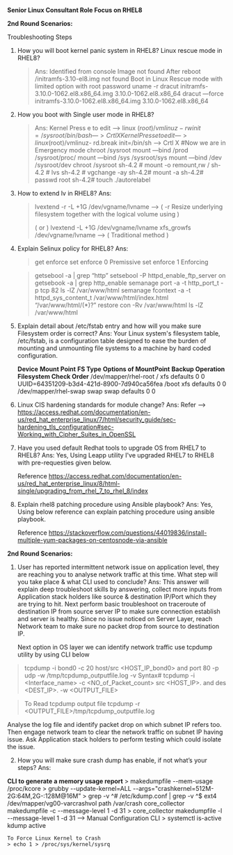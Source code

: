 
**Senior Linux Consultant Role Focus on RHEL8**

**2nd Round Scenarios:**

Troubleshooting Steps

1. How you will boot kernel panic system in RHEL8? Linux rescue mode in RHEL8?
   > Ans:
	> Identified from console Image not found
	> After reboot /initramfs-3.10-el8.img not found
	> Boot in Linux Rescue mode with limited option with root password
	> uname -r
	> dracut initramfs-3.10.0-1062.el8.x86_64.img 3.10.0-1062.el8.x86_64
	> dracut —force initramfs-3.10.0-1062.el8.x86_64.img 3.10.0-1062.el8.x86_64

2. How you boot with Single user mode in RHEL8?
   > Ans:
	> Kernel Press e to edit —> linux ($root)/vmlinuz- rw init=/sysroot/bin/bash —> Crtl X
	> Kernel Press e to edit —> linux ($root)/vmlinuz- rd.break init=/bin/sh —> Crtl X
	> #Now we are in Emergency mode
	> chroot /sysroot
	> mount —bind /prod /sysroot/proc/
	> mount —bind /sys /sysroot/sys
	> mount —bind /dev /sysroot/dev
	> chroot /sysroot
	sh-4.2 # mount -o remount,rw /
	sh-4.2 # lvs
	sh-4.2 # vgchange -ay
	sh-4.2# mount -a
	sh-4.2# passwd root
	sh-4.2# touch ./autorelabel

3. How to extend lv in RHEL8?
   Ans:
	> lvextend -r -L +1G /dev/vgname/lvname		--> ( -r Resize underlying filesystem together with the logical volume using )
 	> 	
	> ( or )
	> lvextend -L +1G /dev/vgname/lvname
 	> xfs_growfs /dev/vgname/lvname			--> ( Traditional method )

4. Explain Selinux policy for RHEL8?
   Ans:
	> get enforce
	> set enforce 0
	  Premissive
 	> set enforce 1
	  Enforcing
 
	> getsebool -a | grep “http”
	> setsebool -P httpd_enable_ftp_server on
	> getsebook -a | grep http_enable
	> semanage port -a -t http_port_t -p tcp 82
	> ls -lZ /var/www/html
	> semanage fcontext -a -t httpd_sys_content_t /var/www/html/index.html “/var/www/html/(*)?”
	> restore con -Rv /var/www/html
	> ls -lZ /var/www/html
 
5. Explain detail about /etc/fstab entry and how will you make sure Filesystem order is correct?
   Ans:
   	Your Linux system's filesystem table, /etc/fstab, is a configuration table designed to ease the burden of mounting and unmounting file systems to a 		machine by hard coded configuration.

   	**Device**		**Mount Point**		**FS Type**	**Options of MountPoint**	**Backup Operation**	**Filesystem Check Order**
	/dev/mapper/rhel-root   /                       xfs     	defaults        		0 			0
	UUID=64351209-b3d4-421d-8900-7d940ca56fea /boot xfs     	defaults        		0 			0
	/dev/mapper/rhel-swap   swap                    swap    	defaults        		0 			0

7. Linux CIS hardening standards for module change?
   Ans:
   Refer --> https://access.redhat.com/documentation/en-us/red_hat_enterprise_linux/7/html/security_guide/sec-hardening_tls_configuration#sec-Working_with_Cipher_Suites_in_OpenSSL

8. Have you used default Redhat tools to upgrade OS from RHEL7 to RHEL8?
   Ans:
   Yes, Using Leapp utility I've upgraded RHEL7 to RHEL8 with pre-requesties given below.
   
   Reference https://access.redhat.com/documentation/en-us/red_hat_enterprise_linux/8/html-single/upgrading_from_rhel_7_to_rhel_8/index
   
9. Explain rhel8 patching procedure using Ansible playbook?
   Ans:
   Yes, Using below reference can explain patching procedure using ansible playbook.
   
   Reference https://stackoverflow.com/questions/44019836/install-multiple-yum-packages-on-centosnode-via-ansible

**2nd Round Scenarios:**

1. User has reported intermittent network issue on application level, they are reaching you to analyse network traffic at this time. What step will you take 
   place & what CLI used to conclude?
  Ans: 
  This answer will explain deep troubleshoot skills by answering, collect more inputs from Application stack holders like source & destination IP/Port which they are trying to hit.
  Next perform basic troubleshoot on traceroute of destination IP from source server IP to make sure connection establish and server is healthy.
  Since no issue noticed on Server Layer, reach Network team to make sure no packet drop from source to destination IP.

	Next option in OS layer we can identify network traffic use tcpdump utility by using CLI below

  > tcpdump -i bond0 -c 20 host/src <HOST_IP_bond0> and port 80 -p udp -w /tmp/tcpdump_outputfile.log -v
  > Syntax#  tcpdump -i <Interface_name> -c <NO_of_Packet_count> src <HOST_IP>.<PORT> and des <DEST_IP>.<PORT> -w <OUTPUT_FILE>

  > To Read tcpdump output file
  > tcpdump -r <OUTPUT_FILE>/tmp/tcpdump_outputfile.log

  Analyse the log file and identify packet drop on which subnet IP refers too.
  Then engage network team to clear the network traffic on subnet IP having issue.
  Ask Application stack holders to perform testing which could isolate the issue.

2. How you will make sure crash dump has enable, if not what’s your steps?
  Ans:

  **CLI to generate a memory usage report**
	> makedumpfile --mem-usage /proc/kcore
	> grubby --update-kernel=ALL --args="crashkernel=512M-2G:64M,2G-:128M@16M”
	> grep -v ^# /etc/kdump.conf | grep -v ^$
		ext4 /dev/mapper/vg00-varcrashvol
		path /var/crash
		core_collector makedumpfile -c --message-level 1 -d 31
	> core_collector makedumpfile -l --message-level 1 -d 31           —> Manual Configuration CLI
	> systemctl is-active kdump
		active
	
	To Force Linux Kernel to Crash 
	> echo 1 > /proc/sys/kernel/sysrq
